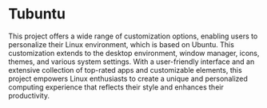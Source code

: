 # Tubuntu
This project offers a wide range of customization options, enabling users to personalize their Linux environment, which is based on Ubuntu. This customization extends to the desktop environment, window manager, icons, themes, and various system settings. With a user-friendly interface and an extensive collection of top-rated apps and customizable elements, this project empowers Linux enthusiasts to create a unique and personalized computing experience that reflects their style and enhances their productivity.
